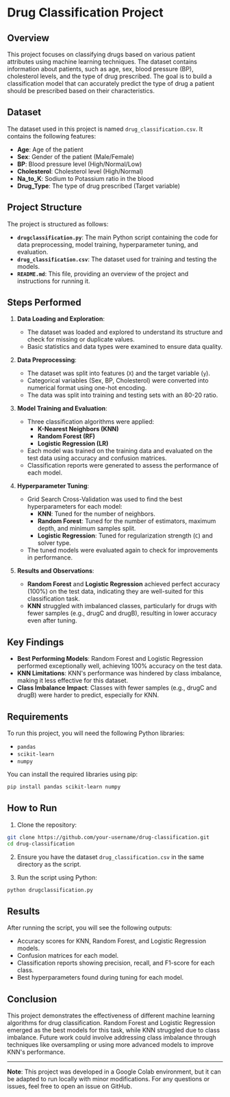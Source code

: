 # Drug Classification Project

## Overview

This project focuses on classifying drugs based on various patient attributes using machine learning techniques. The dataset contains information about patients, such as age, sex, blood pressure (BP), cholesterol levels, and the type of drug prescribed. The goal is to build a classification model that can accurately predict the type of drug a patient should be prescribed based on their characteristics.

## Dataset

The dataset used in this project is named `drug_classification.csv`. It contains the following features:

- **Age**: Age of the patient
- **Sex**: Gender of the patient (Male/Female)
- **BP**: Blood pressure level (High/Normal/Low)
- **Cholesterol**: Cholesterol level (High/Normal)
- **Na_to_K**: Sodium to Potassium ratio in the blood
- **Drug_Type**: The type of drug prescribed (Target variable)

## Project Structure

The project is structured as follows:

- **`drugclassification.py`**: The main Python script containing the code for data preprocessing, model training, hyperparameter tuning, and evaluation.
- **`drug_classification.csv`**: The dataset used for training and testing the models.
- **`README.md`**: This file, providing an overview of the project and instructions for running it.

## Steps Performed

1. **Data Loading and Exploration**:
   - The dataset was loaded and explored to understand its structure and check for missing or duplicate values.
   - Basic statistics and data types were examined to ensure data quality.

2. **Data Preprocessing**:
   - The dataset was split into features (`X`) and the target variable (`y`).
   - Categorical variables (Sex, BP, Cholesterol) were converted into numerical format using one-hot encoding.
   - The data was split into training and testing sets with an 80-20 ratio.

3. **Model Training and Evaluation**:
   - Three classification algorithms were applied:
     - **K-Nearest Neighbors (KNN)**
     - **Random Forest (RF)**
     - **Logistic Regression (LR)**
   - Each model was trained on the training data and evaluated on the test data using accuracy and confusion matrices.
   - Classification reports were generated to assess the performance of each model.

4. **Hyperparameter Tuning**:
   - Grid Search Cross-Validation was used to find the best hyperparameters for each model:
     - **KNN**: Tuned for the number of neighbors.
     - **Random Forest**: Tuned for the number of estimators, maximum depth, and minimum samples split.
     - **Logistic Regression**: Tuned for regularization strength (`C`) and solver type.
   - The tuned models were evaluated again to check for improvements in performance.

5. **Results and Observations**:
   - **Random Forest** and **Logistic Regression** achieved perfect accuracy (100%) on the test data, indicating they are well-suited for this classification task.
   - **KNN** struggled with imbalanced classes, particularly for drugs with fewer samples (e.g., drugC and drugB), resulting in lower accuracy even after tuning.

## Key Findings

- **Best Performing Models**: Random Forest and Logistic Regression performed exceptionally well, achieving 100% accuracy on the test data.
- **KNN Limitations**: KNN's performance was hindered by class imbalance, making it less effective for this dataset.
- **Class Imbalance Impact**: Classes with fewer samples (e.g., drugC and drugB) were harder to predict, especially for KNN.

## Requirements

To run this project, you will need the following Python libraries:

- `pandas`
- `scikit-learn`
- `numpy`

You can install the required libraries using pip:

```bash
pip install pandas scikit-learn numpy
```

## How to Run

1. Clone the repository:

```bash
git clone https://github.com/your-username/drug-classification.git
cd drug-classification
```

2. Ensure you have the dataset `drug_classification.csv` in the same directory as the script.

3. Run the script using Python:

```bash
python drugclassification.py
```

## Results

After running the script, you will see the following outputs:

- Accuracy scores for KNN, Random Forest, and Logistic Regression models.
- Confusion matrices for each model.
- Classification reports showing precision, recall, and F1-score for each class.
- Best hyperparameters found during tuning for each model.

## Conclusion

This project demonstrates the effectiveness of different machine learning algorithms for drug classification. Random Forest and Logistic Regression emerged as the best models for this task, while KNN struggled due to class imbalance. Future work could involve addressing class imbalance through techniques like oversampling or using more advanced models to improve KNN's performance.

---

**Note**: This project was developed in a Google Colab environment, but it can be adapted to run locally with minor modifications. For any questions or issues, feel free to open an issue on GitHub.
